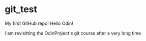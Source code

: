 # git_test
My first GitHub repo!
Hello Odin!

I am revisitting the OdinProject's git course after a very long time